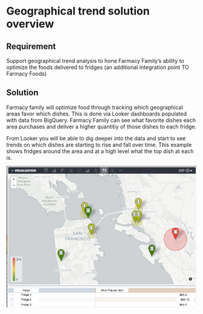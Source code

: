 # Geographical trend solution overview

## Requirement

Support geographical trend analysis to hone Farmacy Family’s ability to optimize the foods delivered to fridges (an additional integration point TO Farmacy Foods)

## Solution

Farmacy family will optimize food through tracking which geographical areas favor which dishes. This is done via Looker dashboards populated with data from BigQuery. Farmacy Family can see what favorite dishes each area purchases and deliver a higher quantitiy of those dishes to each fridge.

From Looker you will be able to dig deeper into the data and start to see trends on which dishes are starting to rise and fall over time. This example shows fridges around the area and at a high level what the top dish at each is.

![Looker geo dash](../img/Looker-geo.png)

